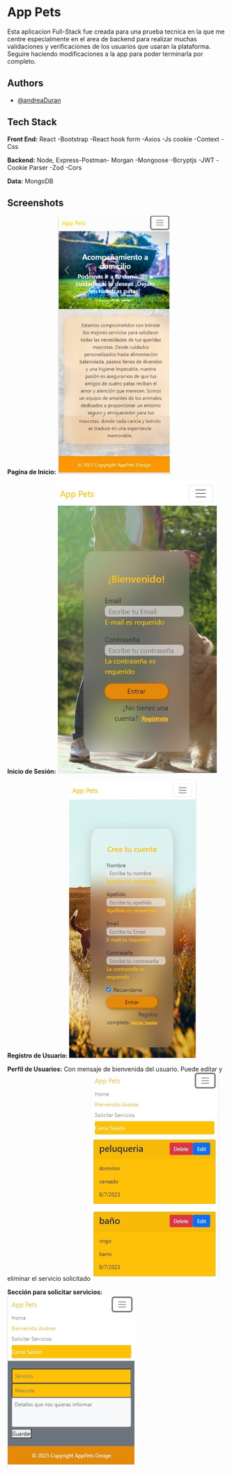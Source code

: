 
# App Pets

Esta aplicacion Full-Stack fue creada para una prueba tecnica en la que me centre especialmente en el area de backend para realizar muchas validaciones y verificaciones de los usuarios que usaran la plataforma.
Seguire haciendo modificaciones a la app para poder terminarla por completo.



## Authors

- [@andreaDuran](https://www.linkedin.com/in/andreadurancabana/)


## Tech Stack

**Front End:** 
React
-Bootstrap
-React hook form
-Axios
-Js cookie
-Context
-Css

**Backend:** Node, Express-Postman-
Morgan
-Mongoose
-Bcryptjs
-JWT
-Cookie Parser
-Zod
-Cors


**Data:** MongoDB


## Screenshots
**Pagina de Inicio:** 
![App Screenshot](https://github.com/Annydrn/Challenge-Pet/blob/main/luna%20img/homeapp1.jpg?raw=true)

**Inicio de Sesión:** 
![App Screenshot](https://github.com/Annydrn/Challenge-Pet/blob/main/luna%20img/login1.jpg?raw=true)

**Registro de Usuario:** 
![App Screenshot](https://github.com/Annydrn/Challenge-Pet/blob/main/luna%20img/registro1.jpg?raw=true)

**Perfil de Usuarios:** 
Con mensaje de bienvenida del usuario.
Puede editar y eliminar el servicio solicitado
![App Screenshot](https://github.com/Annydrn/Challenge-Pet/blob/main/luna%20img/servicios1.jpg?raw=true)

**Sección para solicitar servicios:** 
![App Screenshot](https://github.com/Annydrn/Challenge-Pet/blob/main/luna%20img/servicios2.1.jpg?raw=true)
